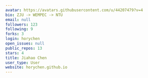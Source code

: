 ```yaml
---
avatar: https://avatars.githubusercontent.com/u/44207479?v=4
bio: ZJU -> WEMPEC -> NTU
email: null
followers: 123
following: 9
forks: 3
login: horychen
open_issues: null
public_repos: 13
stars: 4
title: Jiahao Chen
user_type: User
website: horychen.github.io
---
```

